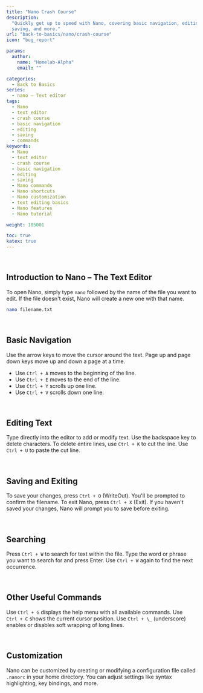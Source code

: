```yaml
---
title: "Nano Crash Course"
description:
  "Quickly get up to speed with Nano, covering basic navigation, editing,
  saving, and more."
url: "back-to-basics/nano/crash-course"
icon: "bug_report"

params:
  author:
    name: "Homelab-Alpha"
    email: ""

categories:
  - Back to Basics
series:
  - nano – Text editor
tags:
  - Nano
  - text editor
  - crash course
  - basic navigation
  - editing
  - saving
  - commands
keywords:
  - Nano
  - text editor
  - crash course
  - basic navigation
  - editing
  - saving
  - Nano commands
  - Nano shortcuts
  - Nano customization
  - text editing basics
  - Nano features
  - Nano tutorial

weight: 105001

toc: true
katex: true
---
```


<br />

## Introduction to Nano – The Text Editor

To open Nano, simply type `nano` followed by the name of the file you want to
edit. If the file doesn't exist, Nano will create a new one with that name.

```bash
nano filename.txt
```

<br />

## Basic Navigation

Use the arrow keys to move the cursor around the text. Page up and page down
keys move up and down a page at a time.

- Use `Ctrl + A` moves to the beginning of the line.
- Use `Ctrl + E` moves to the end of the line.
- Use `Ctrl + Y` scrolls up one line.
- Use `Ctrl + V` scrolls down one line.

<br />

## Editing Text

Type directly into the editor to add or modify text. Use the backspace key to
delete characters. To delete entire lines, use `Ctrl + K` to cut the line. Use
`Ctrl + U` to paste the cut line.

<br />

## Saving and Exiting

To save your changes, press `Ctrl + O` (WriteOut). You'll be prompted to confirm
the filename. To exit Nano, press `Ctrl + X` (Exit). If you haven't saved your
changes, Nano will prompt you to save before exiting.

<br />

## Searching

Press `Ctrl + W` to search for text within the file. Type the word or phrase you
want to search for and press Enter. Use `Ctrl + W` again to find the next
occurrence.

<br />

## Other Useful Commands

Use `Ctrl + G` displays the help menu with all available commands. Use\
`Ctrl + C` shows the current cursor position. Use `Ctrl + \_` (underscore)
enables or disables soft wrapping of long lines.

<br />

## Customization

Nano can be customized by creating or modifying a configuration file called\
`.nanorc` in your home directory. You can adjust settings like syntax
highlighting, key bindings, and more.
